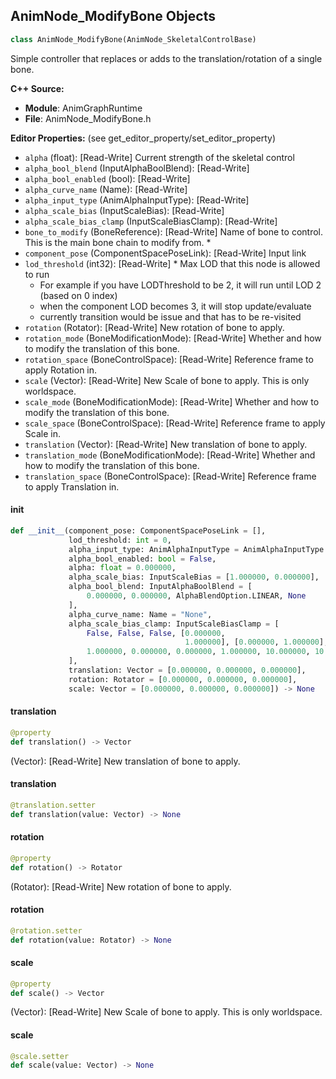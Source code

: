 ## AnimNode_ModifyBone Objects

```python
class AnimNode_ModifyBone(AnimNode_SkeletalControlBase)
```

Simple controller that replaces or adds to the translation/rotation of a single bone.

**C++ Source:**

- **Module**: AnimGraphRuntime
- **File**: AnimNode_ModifyBone.h

**Editor Properties:** (see get_editor_property/set_editor_property)

- ``alpha`` (float):  [Read-Write] Current strength of the skeletal control
- ``alpha_bool_blend`` (InputAlphaBoolBlend):  [Read-Write]
- ``alpha_bool_enabled`` (bool):  [Read-Write]
- ``alpha_curve_name`` (Name):  [Read-Write]
- ``alpha_input_type`` (AnimAlphaInputType):  [Read-Write]
- ``alpha_scale_bias`` (InputScaleBias):  [Read-Write]
- ``alpha_scale_bias_clamp`` (InputScaleBiasClamp):  [Read-Write]
- ``bone_to_modify`` (BoneReference):  [Read-Write] Name of bone to control. This is the main bone chain to modify from. *
- ``component_pose`` (ComponentSpacePoseLink):  [Read-Write] Input link
- ``lod_threshold`` (int32):  [Read-Write] * Max LOD that this node is allowed to run
  * For example if you have LODThreshold to be 2, it will run until LOD 2 (based on 0 index)
  * when the component LOD becomes 3, it will stop update/evaluate
  * currently transition would be issue and that has to be re-visited
- ``rotation`` (Rotator):  [Read-Write] New rotation of bone to apply.
- ``rotation_mode`` (BoneModificationMode):  [Read-Write] Whether and how to modify the translation of this bone.
- ``rotation_space`` (BoneControlSpace):  [Read-Write] Reference frame to apply Rotation in.
- ``scale`` (Vector):  [Read-Write] New Scale of bone to apply. This is only worldspace.
- ``scale_mode`` (BoneModificationMode):  [Read-Write] Whether and how to modify the translation of this bone.
- ``scale_space`` (BoneControlSpace):  [Read-Write] Reference frame to apply Scale in.
- ``translation`` (Vector):  [Read-Write] New translation of bone to apply.
- ``translation_mode`` (BoneModificationMode):  [Read-Write] Whether and how to modify the translation of this bone.
- ``translation_space`` (BoneControlSpace):  [Read-Write] Reference frame to apply Translation in.

<a id="unreal.AnimNode_ModifyBone.__init__"></a>

#### __init__

```python
def __init__(component_pose: ComponentSpacePoseLink = [],
             lod_threshold: int = 0,
             alpha_input_type: AnimAlphaInputType = AnimAlphaInputType.FLOAT,
             alpha_bool_enabled: bool = False,
             alpha: float = 0.000000,
             alpha_scale_bias: InputScaleBias = [1.000000, 0.000000],
             alpha_bool_blend: InputAlphaBoolBlend = [
                 0.000000, 0.000000, AlphaBlendOption.LINEAR, None
             ],
             alpha_curve_name: Name = "None",
             alpha_scale_bias_clamp: InputScaleBiasClamp = [
                 False, False, False, [0.000000,
                                       1.000000], [0.000000, 1.000000],
                 1.000000, 0.000000, 0.000000, 1.000000, 10.000000, 10.000000
             ],
             translation: Vector = [0.000000, 0.000000, 0.000000],
             rotation: Rotator = [0.000000, 0.000000, 0.000000],
             scale: Vector = [0.000000, 0.000000, 0.000000]) -> None
```

<a id="unreal.AnimNode_ModifyBone.translation"></a>

#### translation

```python
@property
def translation() -> Vector
```

(Vector):  [Read-Write] New translation of bone to apply.

<a id="unreal.AnimNode_ModifyBone.translation"></a>

#### translation

```python
@translation.setter
def translation(value: Vector) -> None
```

<a id="unreal.AnimNode_ModifyBone.rotation"></a>

#### rotation

```python
@property
def rotation() -> Rotator
```

(Rotator):  [Read-Write] New rotation of bone to apply.

<a id="unreal.AnimNode_ModifyBone.rotation"></a>

#### rotation

```python
@rotation.setter
def rotation(value: Rotator) -> None
```

<a id="unreal.AnimNode_ModifyBone.scale"></a>

#### scale

```python
@property
def scale() -> Vector
```

(Vector):  [Read-Write] New Scale of bone to apply. This is only worldspace.

<a id="unreal.AnimNode_ModifyBone.scale"></a>

#### scale

```python
@scale.setter
def scale(value: Vector) -> None
```

<a id="unreal.AnimNodeReference"></a>